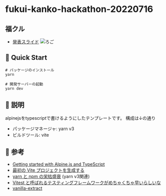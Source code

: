 # fukui-kanko-hackathon-20220716
## 福クル
- [発表スライド](https://github.com/code4fukui/fukui-kanko-hackathon-20220716/blob/master/%E7%A6%8F%E3%82%AF%E3%83%AB.pdf)
![ろご](src/public/logo.svg)

## 🚀 Quick Start
```shell
# パッケージのインストール
yarn

# 開発サーバーの起動
yarn dev
```

## 📝 説明
alpinejsをtypescriptで書けるようにしたテンプレートです。
構成は↓の通り
- パッケージマネージャ: yarn v3
- ビルドツール: vite

## 🔎 参考
- [Getting started with Alpine.js and TypeScript](https://dev.to/wtho/get-started-with-alpinejs-and-typescript-4dgf)
- [最初の Vite プロジェクトを生成する](https://ja.vitejs.dev/guide/#%E6%9C%80%E5%88%9D%E3%81%AE-vite-%E3%83%97%E3%83%AD%E3%82%B8%E3%82%A7%E3%82%AF%E3%83%88%E3%82%92%E7%94%9F%E6%88%90%E3%81%99%E3%82%8B)
- [yarn と npm の栄枯盛衰](https://blog.ikeryo1182.com/yarn-and-npm) (yarn v3関連)
- [Vitest と呼ばれるテスティングフレームワークがめちゃくちゃ早いらしいな](https://sapper-blog-app.vercel.app/blog/testingframework-vitest)
- [vanilla-extract](https://vanilla-extract.style/documentation/)
